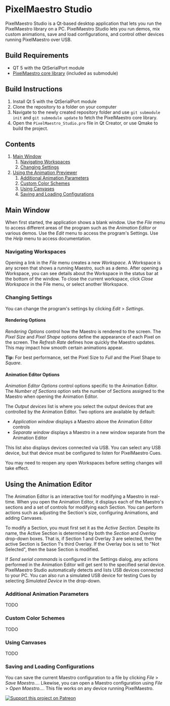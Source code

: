 # PixelMaestro Studio
PixelMaestro Studio is a Qt-based desktop application that lets you run the PixelMaestro library on a PC. PixelMaestro Studio lets you run demos, mix custom animations, save and load configurations, and control other devices running PixelMaestro over USB.

## Build Requirements
- QT 5 with the QtSerialPort module
- [PixelMaestro core library](https://github.com/Anewman2/PixelMaestro) (included as submodule)

## Build Instructions
1. Install Qt 5 with the QtSerialPort module
2. Clone the repository to a folder on your computer
3. Navigate to the newly created repository folder and use `git submodule init` and `git submodule update` to fetch the PixelMaestro core library.
4. Open the `PixelMaestro_Studio.pro` file in Qt Creator, or use Qmake to build the project.

## Contents
1. [Main Window](#main-window)
	1. [Navigating Workspaces](#navigating-workspaces)
	2. [Changing Settings](#changing-settings)
2. [Using the Animation Previewer](#animation-previewer)
	1. [Additional Animation Parameters](#additional-animation-parameters)
	2. [Custom Color Schemes](#custom-color-schemes)
	3. [Using Canvases](#using-canvases)
	4. [Saving and Loading Configurations](#saving-and-loading-configurations)

## Main Window
When first started, the application shows a blank window. Use the *File* menu to access different areas of the program such as the *Animation Editor* or various demos. Use the *Edit* menu to access the program's Settings. Use the *Help* menu to access documentation.

### Navigating Workspaces
Opening a link in the *File* menu creates a new *Workspace*. A Workspace is any screen that shows a running Maestro, such as a demo. After opening a Workspace, you can see details about the Workspace in the status bar at the bottom of the window. To close the current workspace, click *Close Workspace* in the File menu, or select another Workspace.

### Changing Settings
You can change the program's settings by clicking *Edit* > *Settings*.

#### Rendering Options
*Rendering Options* control how the Maestro is rendered to the screen. The *Pixel Size* and *Pixel Shape* options define the appearance of each Pixel on the screen. The *Refresh Rate* defines how quickly the Maestro updates. This may impact how smooth certain animations appear.

**Tip:** For best performance, set the Pixel Size to *Full* and the Pixel Shape to *Square*.

#### Animation Editor Options
*Animation Editor Options* control options specific to the Animation Editor. The *Number of Sections* option sets the number of Sections assigned to the Maestro when opening the Animation Editor.

The *Output devices* list is where you select the output devices that are controlled by the Animation Editor. Two options are available by default:

* *Application window* displays a Maestro above the Animation Editor controls
* *Separate window* displays a Maestro in a new window separate from the Animation Editor

This list also displays devices connected via USB. You can select any USB device, but that device must be configured to listen for PixelMaestro Cues.

You may need to reopen any open Workspaces before setting changes will take effect.

## Using the Animation Editor
The Animation Editor is an interactive tool for modifying a Maestro in real-time. When you open the Animation Editor, it displays each of the Maestro's sections and a set of controls for modifying each Section. You can perform actions such as adjusting the Section's size, configuring Animations, and adding Canvases.

To modify a Section, you must first set it as the *Active Section*. Despite its name, the Active Section is determined by both the *Section* and *Overlay* drop-down boxes. That is, if Section 1 and Overlay 3 are selected, then the active Section is Section 1's third Overlay. If the Overlay box is set to "Not Selected", then the base Section is modified.

If *Send serial commands* is configured in the Settings dialog, any actions performed in the Animation Editor will get sent to the specified serial device. PixelMaestro Studio automatically detects and lists USB devices connected to your PC. You can also run a simulated USB device for testing Cues by selecting *Simulated Device* in the drop-down.

### Additional Animation Parameters
TODO

### Custom Color Schemes
TODO

### Using Canvases
TODO

### Saving and Loading Configurations
You can save the current Maestro configuration to a file by clicking *File* > *Save Maestro...*. Likewise, you can open a Maestro configuration using *File* > *Open Maestro...*. This file works on any device running PixelMaestro.

[![Support this project on Patreon](https://c5.patreon.com/external/logo/become_a_patron_button@2x.png)](https://www.patreon.com/bePatron?u=8547028)
